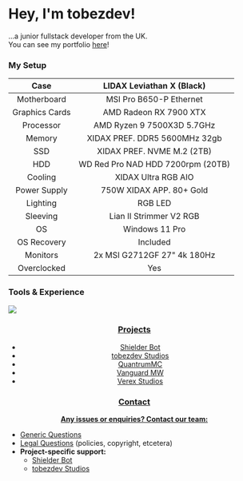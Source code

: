 # Hey, I'm tobezdev!
...a junior fullstack developer from the UK.<br>
You can see my portfolio [here](https://tobez.dev/)!<br>


### My Setup
|      Case      |     LIDAX Leviathan X (Black)     |
|:--------------:|:---------------------------------:|
|   Motherboard  |      MSI Pro B650-P Ethernet      |
| Graphics Cards |       AMD Radeon RX 7900 XTX      |
|    Processor   |     AMD Ryzen 9 7500X3D 5.7GHz    |
|     Memory     |   XIDAX PREF. DDR5 5600MHz 32gb   |
|       SSD      |     XIDAX PREF. NVME M.2 (2TB)    |
|       HDD      | WD Red Pro NAD HDD 7200rpm (20TB) |
|     Cooling    |        XIDAX Ultra RGB AIO        |
|  Power Supply  |      750W XIDAX APP. 80+ Gold     |
|    Lighting    |              RGB LED              |
|    Sleeving    |      Lian II Strimmer V2 RGB      |
|       OS       |           Windows 11 Pro          |
|   OS Recovery  |              Included             |
|    Monitors    |    2x MSI G2712GF 27" 4k 180Hz    |
|   Overclocked  |                Yes                |


### Tools & Experience
<a align="center" href="https://tobez.dev/" target="_blank">
    <img src="https://skillicons.dev/icons?i=anaconda,androidstudio,apple,arduino,astro,atom,aws,azure,bash,blender,bun,cloudflare,css,debian,discord,bots,discordjs,eclipse,fastapi,figma,firebase,flask,gcp,git,github,githubactions,gmail,go,godot,html,htmx,idea,java,js,linkedin,linux,md,mongodb,mysql,netlify,nextjs,nginx,npm,php,pnpm,powershell,pycharm,py,raspberrypi,react,regex,replit,sqlite,stackoverflow,sublime,swift,tailwind,tensorflow,twitter,ts,ubuntu,unity,unreal,vercel,vscode,windows&theme=dark&perline=22" />
</p>

### Projects
* Shielder Bot
* tobezdev Studios
* QuantrumMC
* Vanguard MW
* Verex Studios

### Contact
**Any issues or enquiries? Contact our team:**
* [Generic Questions](mailto:contact@tobez.dev)
* [Legal Questions](mailto:legal@tobez.dev) (policies, copyright, etcetera)
* **Project-specific support:**
    - [Shielder Bot](mailto:support@shielderbot.org)
    - [tobezdev Studios](mailto:contact@studios.tobez.dev)